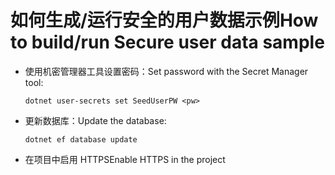 # <a name="how-to-buildrun-secure-user-data-sample"></a><span data-ttu-id="a18ea-101">如何生成/运行安全的用户数据示例</span><span class="sxs-lookup"><span data-stu-id="a18ea-101">How to build/run Secure user data sample</span></span>

* <span data-ttu-id="a18ea-102">使用机密管理器工具设置密码：</span><span class="sxs-lookup"><span data-stu-id="a18ea-102">Set password with the Secret Manager tool:</span></span>

  `dotnet user-secrets set SeedUserPW <pw>`

* <span data-ttu-id="a18ea-103">更新数据库：</span><span class="sxs-lookup"><span data-stu-id="a18ea-103">Update the database:</span></span>

    `dotnet ef database update`

* <span data-ttu-id="a18ea-104">在项目中启用 HTTPS</span><span class="sxs-lookup"><span data-stu-id="a18ea-104">Enable HTTPS in the project</span></span>
